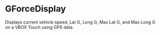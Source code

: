 # GForceDisplay
Displays current vehicle speed, Lat G, Long G, Max Lat G, and Max Long G on a VBOX Touch using GPS data.
